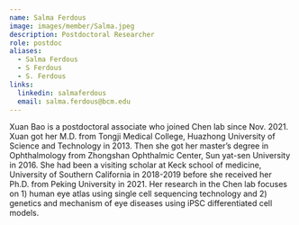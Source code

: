 ```yaml
---
name: Salma Ferdous
image: images/member/Salma.jpeg
description: Postdoctoral Researcher
role: postdoc
aliases:
  - Salma Ferdous
  - S Ferdous
  - S. Ferdous
links:
  linkedin: salmaferdous
  email: salma.ferdous@bcm.edu
---
```


Xuan Bao is a postdoctoral associate who joined Chen lab since Nov. 2021. Xuan got her M.D. from Tongji Medical College, Huazhong University of Science and Technology in 2013. Then she got her master’s degree in Ophthalmology from Zhongshan Ophthalmic Center, Sun yat-sen University in 2016. She had been a visiting scholar at Keck school of medicine, University of Southern California in 2018-2019 before she received her Ph.D. from Peking University in 2021. Her research in the Chen lab focuses on 1) human eye atlas using single cell sequencing technology and 2) genetics and mechanism of eye diseases using iPSC differentiated cell models.
